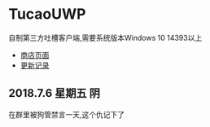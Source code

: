 # TucaoUWP
自制第三方吐槽客户端,需要系统版本Windows 10 14393以上
<br/>

* [商店页面](https://www.microsoft.com/store/productId/9N8QM5T8DJCD)
* [更新记录](https://github.com/Sanheiii/TucaoUwp/blob/master/Tucao/Notes/UpdateLog.md)


2018.7.6 星期五 阴
----
在群里被狗管禁言一天,这个仇记下了
